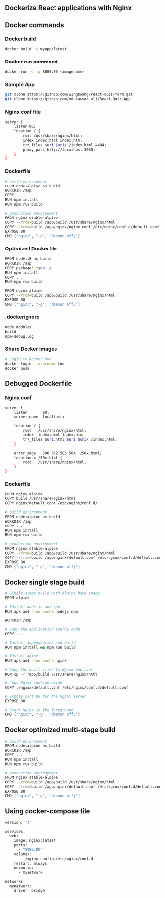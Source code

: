 ## Dockerize React applications with Nginx


## Docker commands

### Docker build
```bash
docker build -t myapp:latest .
```
### Docker run command
```bash
docker run -d -p 8000:80 <imagename> 
```

### Sample App
```bash
git clone https://github.com/wingkwong/react-quiz-form.git
git clone https://github.com/md-kawsar-ali/React-Quiz-App
```

### Nginx conf file
```bash
server {
    listen 80;
    location / {
        root /usr/share/nginx/html;
        index index.html index.htm;
        try_files $uri $uri/ /index.html =404;
        proxy_pass http://localhost:3000;
    }
}
```

### Dockerfile
```bash
# build environment
FROM node:alpine as build
WORKDIR /app
COPY . .
RUN npm install
RUN npm run build

# production environment
FROM nginx:stable-alpine
COPY --from=build /app/build /usr/share/nginx/html
COPY --from=build /app/nginx/nginx.conf /etc/nginx/conf.d/default.conf
EXPOSE 80
CMD ["nginx", "-g", "daemon off;"]
```


### Optimized Dockerfile
```bash
FROM node:18 as build
WORKDIR /app
COPY package*.json ./
RUN npm install
COPY . .
RUN npm run build

FROM nginx:alpine
COPY --from=build /app/build /usr/share/nginx/html
EXPOSE 80
CMD ["nginx", "-g", "daemon off;"]
```

### .dockerignore
```bash
node_modules
build
npm-debug.log
```

### Share Docker images

```bash
# Login to Docker Hub
docker login --username foo
docker push
```


## Debugged Dockerfile

### Nginx conf
```bash
server {
    listen       80;
    server_name  localhost;

    location / {
        root   /usr/share/nginx/html;
        index  index.html index.htm;
        try_files $uri.html $uri $uri/ /index.html;
    }

    error_page   500 502 503 504  /50x.html;
    location = /50x.html {
        root   /usr/share/nginx/html;
    }
}
```

### Dockerfile

```bash
FROM nginx:alpine
COPY build /usr/share/nginx/html
COPY nginx/default.conf /etc/nginx/conf.d/
```


```bash
# build environment
FROM node:alpine as build
WORKDIR /app
COPY . .
RUN npm install
RUN npm run build

# production environment
FROM nginx:stable-alpine
COPY --from=build /app/build /usr/share/nginx/html
COPY --from=build /app/nginx/default.conf /etc/nginx/conf.d/default.conf
EXPOSE 80
CMD ["nginx", "-g", "daemon off;"]
```

## Docker single stage build
```bash
# Single-stage build with Alpine base image
FROM alpine

# Install Node.js and npm
RUN apk add --no-cache nodejs npm

WORKDIR /app

# Copy the application source code
COPY . .

# Install dependencies and build
RUN npm install && npm run build

# Install Nginx
RUN apk add --no-cache nginx

# Copy the built files to Nginx web root
RUN cp -r /app/build /usr/share/nginx/html

# Copy Nginx configuration
COPY ./nginx/default.conf /etc/nginx/conf.d/default.conf

# Expose port 80 for the Nginx server
EXPOSE 80

# Start Nginx in the foreground
CMD ["nginx", "-g", "daemon off;"]
```

## Docker optimized multi-stage build
```bash
# build environment
FROM node:alpine as build
WORKDIR /app
COPY . .
RUN npm install
RUN npm run build

# production environment
FROM nginx:stable-alpine
COPY --from=build /app/build /usr/share/nginx/html
COPY --from=build /app/nginx/default.conf /etc/nginx/conf.d/default.conf
EXPOSE 80
CMD ["nginx", "-g", "daemon off;"]
```


## Using docker-compose file
```bash
version: '3'

services:
  web:
    image: nginx:latest
    ports:
      - "8080:80"
    volumes:
      - ./nginx-config:/etc/nginx/conf.d
    restart: always
    networks:
      - mynetwork

networks:
  mynetwork:
    driver: bridge

```